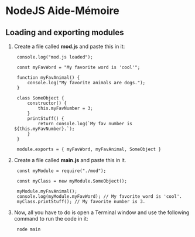 # NodeJS Aide-Mémoire

## Loading and exporting modules

1. Create a file called **mod.js** and paste this in it:

        console.log("mod.js loaded");

        const myFavWord = "My favorite word is 'cool'";

        function myFavAnimal() {
            console.log("My favorite animals are dogs.");
        }

        class SomeObject {
            constructor() {
                this.myFavNumber = 3;
            }
            printStuff() {
                return console.log(`My fav number is ${this.myFavNumber}.`);
            }
        }

        module.exports = { myFavWord, myFavAnimal, SomeObject }

1. Create a file called **main.js** and paste this in it.

        const myModule = require("./mod");

        const myClass = new myModule.SomeObject();

        myModule.myFavAnimal();
        console.log(myModule.myFavWord); // My favorite word is 'cool'.
        myClass.printStuff(); // My favorite number is 3.

1. Now, all you have to do is open a Terminal window and use the following command to run the code in it:

        node main